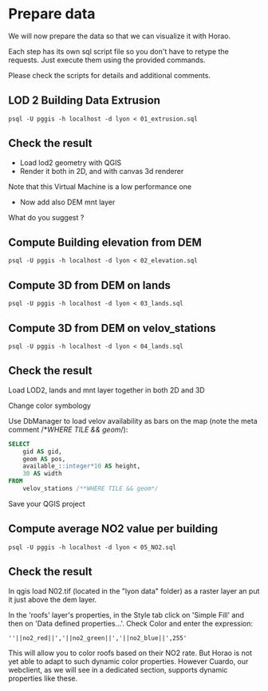 Prepare data
============

We will now prepare the data so that we can visualize it with Horao. 

Each step has its own sql script file so you don't have to retype the requests. Just execute them using the provided commands.

Please check the scripts for details and additional comments.

LOD 2 Building Data Extrusion
-----------------------------

```
psql -U pggis -h localhost -d lyon < 01_extrusion.sql
```

Check the result
----------------

* Load lod2 geometry with QGIS
* Render it both in 2D, and with canvas 3d renderer

Note that this Virtual Machine is a low performance one

* Now add also DEM mnt layer

What do you suggest ?


Compute Building elevation from DEM
-----------------------------------

```
psql -U pggis -h localhost -d lyon < 02_elevation.sql
```

Compute 3D from DEM on lands
----------------------------

```
psql -U pggis -h localhost -d lyon < 03_lands.sql
```


Compute 3D from DEM on velov_stations
-------------------------------------

```
psql -U pggis -h localhost -d lyon < 04_lands.sql
```

Check the result
----------------

Load LOD2, lands and mnt layer together in both 2D and 3D

Change color symbology

Use DbManager to load velov availability as bars on the map (note the meta comment /**WHERE TILE && geom*/):

```SQL
SELECT 
    gid AS gid, 
    geom AS pos, 
    available_::integer*10 AS height, 
    30 AS width 
FROM 
    velov_stations /**WHERE TILE && geom*/
```

Save your QGIS project


Compute average NO2 value per building
--------------------------------------

```
psql -U pggis -h localhost -d lyon < 05_NO2.sql
```

Check the result
----------------

In qgis load N02.tif (located in the "lyon data" folder) as a raster layer an put it just above the dem layer.

In the 'roofs' layer's properties, in the Style tab click on 'Simple Fill' and then on 'Data defined properties...'. Check Color and enter the expression:

    ''||no2_red||','||no2_green||','||no2_blue||',255'

This will allow you to color roofs based on their NO2 rate. But Horao is not yet able to adapt to such dynamic color properties. However Cuardo, our webclient, as we will see in a dedicated section, supports dynamic properties like these.